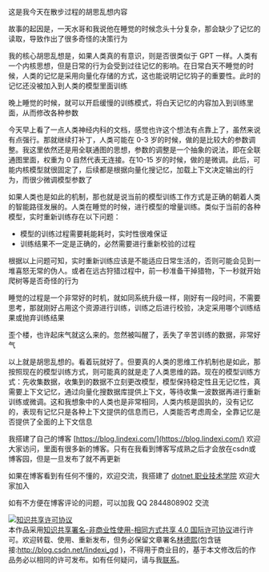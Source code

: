 
这是我今天在散步过程的胡思乱想内容

<!--more-->


<!-- CreateTime:2025/08/19 07:18:16 -->

<!-- 发布 -->

故事的起因是，一天水哥和我说他在睡觉的时候念头十分复杂，那会缺少了记忆的读取，导致作出了很多奇怪的决策行为

我的核心胡思乱想是，如果人类真的有意识，则是否很类似于 GPT 一样。人类有一个内核思想，但是日常的行为会受到过往记忆的影响。在日常白天不睡觉的时候，人类的记忆是采用向量化存储的方式，这也能说明记忆钩子的重要性。此时的记忆还没被加入到人类的模型里面训练

晚上睡觉的时候，就可以开启缓慢的训练模式，将白天记忆的内容加入到训练里面，从而修改各种参数

今天早上看了一点人类神经内科的文档，感觉也许这个想法有点靠上了，虽然来说有点强行。那就继续打补丁，人类可能在 0-3 岁的时候，做的是比较大的参数调整。我这里依然还是用全联通图的思想，参数的调整是一个抽象的说法，即在全联通图里面，权重为 0 自然代表无连接。在10-15 岁的时候，做的是微调。此后，可能内核模型就很固定了，后续都是根据向量化搜记忆，加载上下文决定输出的行为，而很少微调模型参数了

如果人类也是如此的机制，那也就是说当前的模型训练工作方式是正确的朝着人类的智能路径发展的。人类在睡觉的时候，进行模型的增量训练。类似于当前的各种模型，实时重新训练存在以下问题：

- 模型的训练过程需要耗能耗时，实时性很难保证
- 训练结果不一定是正确的，必然需要进行重新校验的过程

根据以上问题可知，实时重新训练应该是不能适应日常生活的，否则可能会见到一堆喜怒无常的伪人。或者在远古狩猎过程中，前一秒准备干掉猎物，下一秒就开始爬树等是否奇怪的行为

睡觉的过程是一个非常好的时机，就如同系统升级一样，刚好有一段时间，不需要思考，那就刚好占用这个资源进行训练，训练之后进行校验，决定采用哪个训练结果或抛弃训练结果

歪个楼，也许起床气就这么来的。忽然被叫醒了，丢失了辛苦训练的数据，非常好气

以上就是胡思乱想的。看着玩就好了。但要真的人类的思维工作机制也是如此，那按照现在的模型训练方式，则可能真的就是走了人类思维的路。现在的模型训练方式：先收集数据，收集到的数据不立刻更改模型，模型保持稳定性且无记忆性，真需要上下文记忆，通过向量化搜数据库提供上下文，等待收集一波数据再进行重新训练或微调。这和我想象中的人类也是非常相同，人类内核是固执的，没有记忆的，表现有记忆只是各种上下文提供的信息而已，人类能否考虑周全，全靠记忆是否提供了全面的上下文信息


我搭建了自己的博客 [https://blog.lindexi.com/](https://blog.lindexi.com/) 欢迎大家访问，里面有很多新的博客。只有在我看到博客写成熟之后才会放在csdn或博客园，但是一旦发布了就不再更新

如果在博客看到有任何不懂的，欢迎交流，我搭建了 [dotnet 职业技术学院](https://t.me/dotnet_campus) 欢迎大家加入

如有不方便在博客评论的问题，可以加我 QQ 2844808902 交流

<a rel="license" href="http://creativecommons.org/licenses/by-nc-sa/4.0/"><img alt="知识共享许可协议" style="border-width:0" src="https://licensebuttons.net/l/by-nc-sa/4.0/88x31.png" /></a><br />本作品采用<a rel="license" href="http://creativecommons.org/licenses/by-nc-sa/4.0/">知识共享署名-非商业性使用-相同方式共享 4.0 国际许可协议</a>进行许可。欢迎转载、使用、重新发布，但务必保留文章署名[林德熙](http://blog.csdn.net/lindexi_gd)(包含链接:http://blog.csdn.net/lindexi_gd )，不得用于商业目的，基于本文修改后的作品务必以相同的许可发布。如有任何疑问，请与我[联系](mailto:lindexi_gd@163.com)。